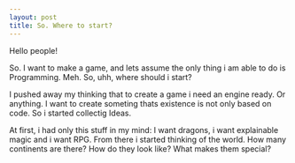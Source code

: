 ```yaml
---
layout: post
title: So. Where to start?
---
```


Hello people!

So. I want to make a game, and lets assume the only thing i am able to do is Programming. Meh. So, uhh, where should i start?

I pushed away my thinking that to create a game i need an engine ready. Or anything. I want to create someting thats existence is not only based on code.
So i started collectig Ideas. 

At first, i had only this stuff in my mind: I want dragons, i want explainable magic and i want RPG.
From there i started thinking of the world. How many continents are there? How do they look like? What makes them special?
